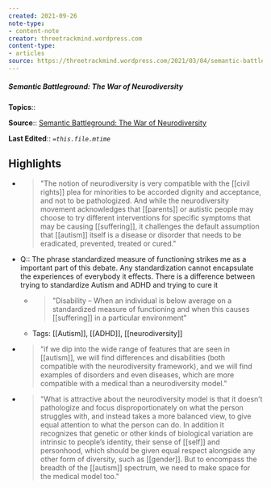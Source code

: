 ```yaml
---
created: 2021-09-26
note-type:
- content-note
creator: threetrackmind.wordpress.com
content-type: 
- articles
source: https://threetrackmind.wordpress.com/2021/03/04/semantic-battleground-the-war-of-neurodiversity/
---
```

##### Semantic Battleground: The War of Neurodiversity

**Topics**::  

**Source**:: [Semantic Battleground: The War of Neurodiversity](https://threetrackmind.wordpress.com/2021/03/04/semantic-battleground-the-war-of-neurodiversity/)

**Last Edited**:: *`=this.file.mtime`*

## Highlights
- > "The notion of neurodiversity is very compatible with the [[civil rights]] plea for minorities to be accorded dignity and acceptance, and not to be pathologized. And while the neurodiversity movement acknowledges that [[parents]] or autistic people may choose to try different interventions for specific symptoms that may be causing [[suffering]], it challenges the default assumption that [[autism]] itself is a disease or disorder that needs to be eradicated, prevented, treated or cured." 

- Q:: The phrase standardized measure of functioning strikes me as a important part of this debate. Any standardization cannot encapsulate the experiences of everybody it effects. There is a difference between trying to standardize Autism and ADHD and trying to cure it
    - > "Disability – When an individual is below average on a standardized measure of functioning and when this causes [[suffering]] in a particular environment" 
    - Tags: [[Autism]], [[ADHD]], [[neurodiversity]]

- > "if we dip into the wide range of features that are seen in [[autism]], we will find differences and disabilities (both compatible with the neurodiversity framework), and we will find examples of disorders and even diseases, which are more compatible with a medical than a neurodiversity model." 

- > "What is attractive about the neurodiversity model is that it doesn’t pathologize and focus disproportionately on what the person struggles with, and instead takes a more balanced view, to give equal attention to what the person can do. In addition it recognizes that genetic or other kinds of biological variation are intrinsic to people’s identity, their sense of [[self]] and personhood, which should be given equal respect alongside any other form of diversity, such as [[gender]]. But to encompass the breadth of the [[autism]] spectrum, we need to make space for the medical model too." 

